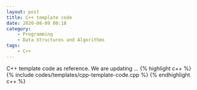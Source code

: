 ```yaml
---
layout: post
title: C++ template code
date: 2020-08-09 00:18
category:
    - Programming
    - Data Structures and Algorithms
tags: 
    - C++
---
```

C++ template code as reference. We are updating ...
{% highlight c++ %}
{% include codes/templates/cpp-template-code.cpp %}
{% endhighlight c++ %}